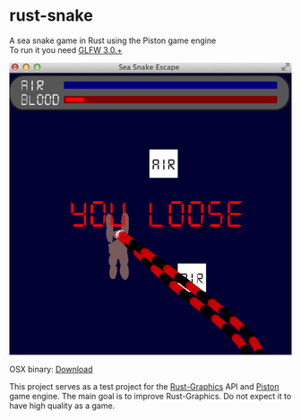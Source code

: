 rust-snake
==========

A sea snake game in Rust using the Piston game engine  
To run it you need <a href="http://www.glfw.org/" target="_blank">GLFW 3.0.+</a>  

![alt tag](https://raw.githubusercontent.com/bvssvni/rust-snake/master/sea-snake.png)

OSX binary: <a href="http://www.cutoutpro.com/sea-snake.zip" target="_blank">Download</a>

This project serves as a test project for the [Rust-Graphics](https://github.com/bvssvni/rust-graphics) API and [Piston](https://github.com/bvssvni/piston) game engine. The main goal is to improve Rust-Graphics. Do not expect it to have high quality as a game.

